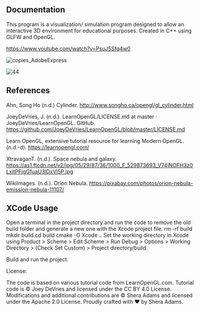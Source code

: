 ## Documentation

This program is a visualization/ simulation program designed to allow an interactive 3D environment for educational purposes. Created in C++ using GLFW and OpenGL. 

https://www.youtube.com/watch?v=PsuJ5Sfq4w0

![copies_AdobeExpress](https://user-images.githubusercontent.com/110789514/226143875-273133d1-174e-41a4-9976-d057415bfc1f.gif)

![44](https://user-images.githubusercontent.com/110789514/211556500-e5f18c06-389c-4f67-a1b5-4b9c389a6414.png)

## References

Ahn, Song Ho (n.d.) Cylinder. http://www.songho.ca/opengl/gl_cylinder.html

JoeyDeVries, J. (n.d.). LearnOpenGL/LICENSE.md at master · JoeyDeVries/LearnOpenGL. GitHub. https://github.com/JoeyDeVries/LearnOpenGL/blob/master/LICENSE.md

Learn OpenGL, extensive tutorial resource for learning Modern OpenGL. (n.d.-d). https://learnopengl.com/

XtravaganT. (n.d.). Space nebula and galaxy. https://as1.ftcdn.net/v2/jpg/05/29/87/36/1000_F_529873693_V74iNOFH3z0LxitPFigGfuaU3lDxVl5P.jpg

WikiImages. (n.d.). Orion Nebula. https://pixabay.com/photos/orion-nebula-emission-nebula-11107/

## XCode Usage

Open a terminal in the project directory and run the code to remove the old build folder and generate a new one with the Xcode project file.
rm -rf build 
mkdir build
cd build
cmake -G Xcode ..
Set the working directory in Xcode using Product > Scheme > Edit Scheme > Run Debug > Options > Working Directory > (Check Set Custom) > Project directory/build.

Build and run the project.

License:

The code is based on various tutorial code from LearnOpenGL.com.
Tutorial code is © Joey DeVries and licensed under the CC BY 4.0 License.
Modifications and additional contributions are © Shera Adams and licensed under the Apache 2.0 License.
Proudly crafted with ❤️ by Shera Adams.
